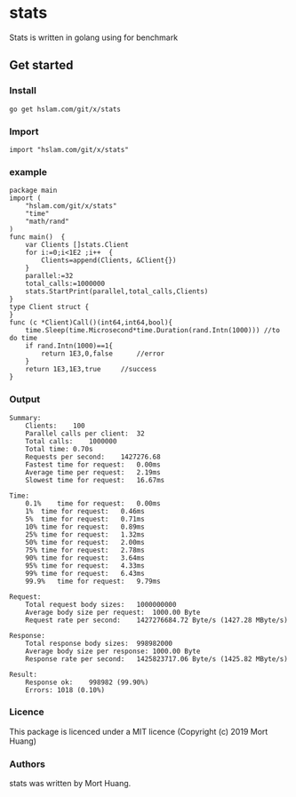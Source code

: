 # stats
Stats is written in golang using for benchmark

## Get started

### Install
```
go get hslam.com/git/x/stats
```
### Import
```
import "hslam.com/git/x/stats"
```

### example
```
package main
import (
	"hslam.com/git/x/stats"
	"time"
	"math/rand"
)
func main()  {
	var Clients []stats.Client
	for i:=0;i<1E2 ;i++  {
		Clients=append(Clients, &Client{})
	}
	parallel:=32
	total_calls:=1000000
	stats.StartPrint(parallel,total_calls,Clients)
}
type Client struct {
}
func (c *Client)Call()(int64,int64,bool){
	time.Sleep(time.Microsecond*time.Duration(rand.Intn(1000)))	//to do time
	if rand.Intn(1000)==1{
		return 1E3,0,false		//error
	}
	return 1E3,1E3,true		//success
}
```

### Output
```
Summary:
	Clients:	100
	Parallel calls per client:	32
	Total calls:	1000000
	Total time:	0.70s
	Requests per second:	1427276.68
	Fastest time for request:	0.00ms
	Average time per request:	2.19ms
	Slowest time for request:	16.67ms

Time:
	0.1%	time for request:	0.00ms
	1%	time for request:	0.46ms
	5%	time for request:	0.71ms
	10%	time for request:	0.89ms
	25%	time for request:	1.32ms
	50%	time for request:	2.00ms
	75%	time for request:	2.78ms
	90%	time for request:	3.64ms
	95%	time for request:	4.33ms
	99%	time for request:	6.43ms
	99.9%	time for request:	9.79ms

Request:
	Total request body sizes:	1000000000
	Average body size per request:	1000.00 Byte
	Request rate per second:	1427276684.72 Byte/s (1427.28 MByte/s)

Response:
	Total response body sizes:	998982000
	Average body size per response:	1000.00 Byte
	Response rate per second:	1425823717.06 Byte/s (1425.82 MByte/s)

Result:
	Response ok:	998982 (99.90%)
	Errors:	1018 (0.10%)
```

### Licence
This package is licenced under a MIT licence (Copyright (c) 2019 Mort Huang)


### Authors
stats was written by Mort Huang.
